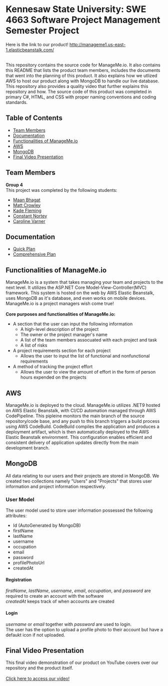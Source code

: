 # Kennesaw State University: SWE 4663 Software Project Management Semester Project
Here is the link to our product!
http://manageme1.us-east-1.elasticbeanstalk.com/ <br><br>

This repository contains the source code for ManageMe.io. It also contains this README that lists the product team members, includes the documents that went into the planning of this product. It also explains how we utlized AWS to host our product along with MongoDB to handle our live database. This repository also provides a quality video that further explains this repository and how. The source code of this product was completed in primary C#, HTML, and CSS with proper naming conventions and coding standards.


## Table of Contents

- [Team Members](#team-members)
- [Documentation](#documentation)
- [Functionalities of ManageMe.io](#functionalities-of-managemeio)
- [AWS](#aws)
- [MongoDB](#mongodb)
- [Final Video Presentation](#final-video-presentation)

## Team Members
**Group 4**<br>
This project was completed by the following students:
- [Maan Bhagat](https://github.com/mbsw04)
- [Matt Crowley](https://github.com/matthewcrowley)
- [Kade Fleming](https://github.com/KadeFleming)
- [Constant Nortey](https://github.com/YetronLives)
- [Caroline Varner](https://github.com/carolinevarner)

## Documentation
- [Quick Plan](dotnetTest/Artifacts/ProjectQuickPlan.pdf)
- [Comprehensive Plan](dotnetTest/Artifacts/ProjectComprehensivePlan.pdf)

## Functionalities of ManageMe.io
ManageMe.io is a system that takes managing your team and projects to the next level. It utilizes the ASP.NET Core Model-View-Controller(MVC) framework. This system is hosted on the web by AWS Elastic Beanstalk, uses MongoDB as it's database, and even works on mobile devices. ManageMe.io is a project managers wish come true!<br><br>
**Core purposes and functionalities of ManageMe.io:**<br>
- A section that the user can input the following information
	- A high-level description of the project
	- The owner or the project manager's name
	- A list of the team members assocuated with each project and task
	- A list of risks
- A project requirements section for each project
	- Allows the user to input the list of functional and nonfunctional requirements
- A method of tracking the project effort
	- Allows the user to view the amount of effort in the form of person hours expended on the projects

## AWS
ManageMe.io is deployed to the cloud. ManageMe.io utilizes .NET9 hosted on AWS Elastic Beanstalk, with CI/CD automation managed through AWS CodePipeline. This pipleine monitors the main branch of the source repository/code base, and any push to this branch triggers a build process using AWS CodeBuild. CodeBuild compiles the application and produces a deployment artifact, which is then automatically deployed to the AWS Elastic Beanstalk environment. This configuration enables efficient and consistent delivery of application updates directly from the main development branch.

## MongoDB
All data relating to our users and their projects are stored in MongoDB. We created two collections namely "Users" and "Projects" that stores user information and project information respectively.

### User Model
The user model used to store user information possessed the following attributes:

- Id (AutoGenerated by MongoDB)
- firstName
- lastName
- username
- occupation
- email
- password
- profilePhotoUrl
- createdAt

#### Registration
*firstName*, *lastName*, *username*, *email*, *occupation*, and *password* are required to create an account with the software <br>
*createdAt* keeps track of when accounts are created

#### Login
*username* or *email* together with *password* are used to login. <br>
The user has the option to upload a profile photo to their account but have a defaukt icon if not uploaded.

## Final Video Presentation
This final video demonstration of our product on YouTube covers over our repository and the product itself.<br><br>
[Click here to access our video!](https://www.youtube.com/watch?v=alnv505AxKQ)
